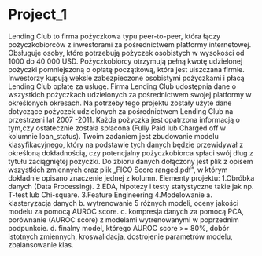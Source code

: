 # Project_1
Lending Club to firma pożyczkowa typu peer-to-peer, która łączy pożyczkobiorców z inwestorami za pośrednictwem platformy internetowej. Obsługuje osoby, które potrzebują pożyczek osobistych w wysokości od 1000 do 40 000 USD. Pożyczkobiorcy otrzymują pełną kwotę udzielonej pożyczki pomniejszoną o opłatę początkową, która jest uiszczana firmie. Inwestorzy kupują weksle zabezpieczone osobistymi pożyczkami i płacą Lending Club opłatę za usługę. Firma Lending Club udostępnia dane o wszystkich pożyczkach udzielonych za pośrednictwem swojej platformy w określonych okresach.
Na potrzeby tego projektu zostały użyte dane dotyczące pożyczek udzielonych za pośrednictwem Lending Club na przestrzeni lat 2007 -2011. Każda pożyczka jest opatrzona informacją o tym,czy ostatecznie została spłacona (Fully Paid lub Charged off w kolumnie loan_status). Twoim zadaniem jest zbudowanie modelu klasyfikacyjnego, który na podstawie tych danych będzie przewidywał z określoną dokładnością, czy potencjalny pożyczkobiorca spłaci swój dług z tytułu zaciągniętej pozyczki. Do zbioru danych dołączony jest plik z opisem wszystkich zmiennych oraz plik „FICO Score ranged.pdf”, w którym dokładnie opisano znaczenie jednej z kolumn.
Elementy projektu: 1.Obróbka danych (Data Processing). 2.EDA, hipotezy i testy statystyczne takie jak np. T-test lub Chi-square. 3.Feature Engineering 4.Modelowanie a. klasteryzacja danych b. wytrenowanie 5 różnych modeli, oceny jakości modelu za pomocą AUROC score. c. kompresja danych za pomocą PCA, porównanie (AUROC score) z modelami wytrenowanymi w poprzednim podpunkcie. d. finalny model, którego AUROC score >= 80%, dobór istotnych zmiennych, kroswalidacja, dostrojenie parametrów modelu, zbalansowanie klas.
